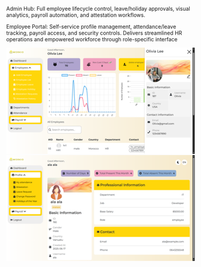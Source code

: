 Admin Hub: Full employee lifecycle control, leave/holiday approvals, visual analytics, payroll automation, and attestation workflows.

Employee Portal: Self-service profile management, attendance/leave tracking, payroll access, and security controls.
Delivers streamlined HR operations and empowered workforce through role-specific interface

![image alt](https://github.com/hajarLafdaoui/Employee_management/blob/master/1.png?raw=true)
![image alt](https://github.com/hajarLafdaoui/Employee_management/blob/master/12.png?raw=true)
 
